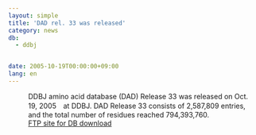 ```yaml
---
layout: simple
title: 'DAD rel. 33 was released'
category: news
db:
  - ddbj


date: 2005-10-19T00:00:00+09:00
lang: en
---
```


<dd>DDBJ amino acid database (DAD) Release 33 was released on Oct. 19, 2005　at DDBJ. DAD Release 33 consists of 2,587,809 entries, and the total number of residues reached 794,393,760.
<dd><a href="/services/index-e.html ">FTP site for DB download</a></dd>
</dd>
